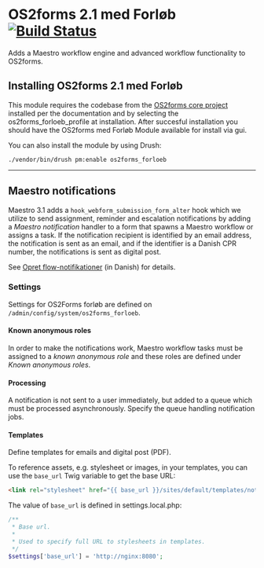 # OS2forms 2.1 med Forløb [![Build Status](https://app.travis-ci.com/OS2Forms/os2forms_forloeb.svg?branch=develop)](https://app.travis-ci.com/OS2Forms/os2forms_forloeb)

Adds a Maestro workflow engine and advanced workflow functionality to OS2forms.

## Installing OS2forms 2.1 med Forløb

This module requires the codebase from the [OS2forms core project](https://github.com/OS2Forms/os2forms8) installed per the documentation and by selecting the os2forms_forloeb_profile at installation. After succesful installation you should have the OS2forms med Forløb Module available for install via gui.

You can also install the module by using Drush:

```
./vendor/bin/drush pm:enable os2forms_forloeb
```

-------------------------------------------------------------------------------

## Maestro notifications

Maestro 3.1 adds a `hook_webform_submission_form_alter` hook which we utilize to
send assignment, reminder and escalation notifications by adding a *Maestro
notification* handler to a form that spawns a Maestro workflow or assigns a
task. If the notification recipient is identified by an email address, the
notification is sent as an email, and if the identifier is a Danish CPR number,
the notifications is sent as digital post.

See [Opret flow-notifikationer](https://os2forms.os2.eu/node/457) (in Danish)
for details.

### Settings

Settings for OS2Forms forløb are defined on `/admin/config/system/os2forms_forloeb`.

#### Known anonymous roles

In order to make the notifications work, Maestro workflow tasks must be assigned
to a *known anonymous role* and these roles are defined under *Known anonymous
roles*.

#### Processing

A notification is not sent to a user immediately, but added to a queue which
must be processed asynchronously. Specify the queue handling notification jobs.

#### Templates

Define templates for emails and digital post (PDF).


To reference assets, e.g. stylesheet or images, in your templates,
you can use the `base_url` Twig variable to get the base URL:

```html
<link rel="stylesheet" href="{{ base_url }}/sites/default/templates/notification.html.twig
```

The value of `base_url` is defined in settings.local.php:

```php
/**
 * Base url.
 *
 * Used to specify full URL to stylesheets in templates.
 */
$settings['base_url'] = 'http://nginx:8080';
```
